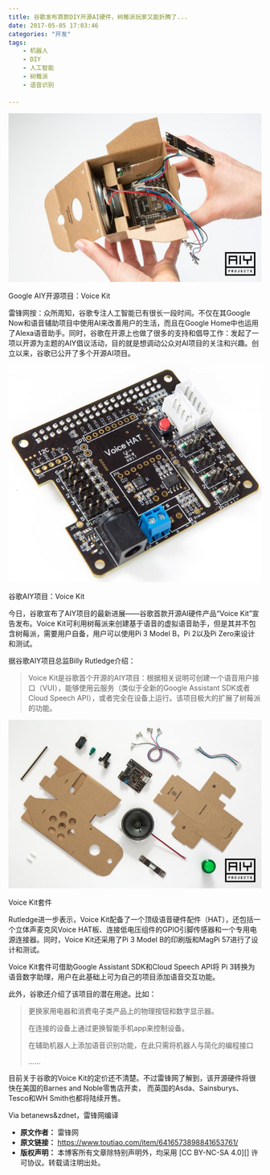 ```yaml
---
title: 谷歌发布首款DIY开源AI硬件，树莓派玩家又能折腾了...
date: 2017-05-05 17:03:46
categories: "开发"
tags:
	- 机器人
	- DIY
	- 人工智能
	- 树莓派
	- 语音识别

---
```


![谷歌发布首款DIY开源AI硬件，树莓派玩家又能折腾了...][DIY_AI_...]

Google AIY开源项目：Voice Kit

雷锋网按：众所周知，谷歌专注人工智能已有很长一段时间。不仅在其Google Now和语音辅助项目中使用AI来改善用户的生活，而且在Google Home中也运用了Alexa语音助手。同时，谷歌在开源上也做了很多的支持和倡导工作：发起了一项以开源为主题的AIY倡议活动，目的就是想调动公众对AI项目的关注和兴趣。创立以来，谷歌已公开了多个开源AI项目。

![谷歌发布首款DIY开源AI硬件，树莓派玩家又能折腾了...][DIY_AI_... 1]

谷歌AIY项目：Voice Kit

今日，谷歌宣布了AIY项目的最新进展——谷歌首款开源AI硬件产品“Voice Kit”宣告发布。Voice Kit可利用树莓派来创建基于语音的虚拟语音助手，但是其并不包含树莓派，需要用户自备，用户可以使用Pi 3 Model B，Pi 2以及Pi Zero来设计和测试。

据谷歌AIY项目总监Billy Rutledge介绍：

> Voice Kit是谷歌首个开源的AIY项目：根据相关说明可创建一个语音用户接口（VUI），能够使用云服务（类似于全新的Google Assistant SDK或者Cloud Speech API），或者完全在设备上运行。该项目极大的扩展了树莓派的功能。

![谷歌发布首款DIY开源AI硬件，树莓派玩家又能折腾了...][DIY_AI_... 2]

Voice Kit套件

Rutledge进一步表示，Voice Kit配备了一个顶级语音硬件配件（HAT），还包括一个立体声麦克风Voice HAT板、连接低电压组件的GPIO引脚传感器和一个专用电源连接器。同时，Voice Kit还采用了Pi 3 Model B的印刷版和MagPi 57进行了设计和测试。

Voice Kit套件可借助Google Assistant SDK和Cloud Speech API将 Pi 3转换为语音数字助理，用户在此基础上可为自己的项目添加语音交互功能。

此外，谷歌还介绍了该项目的潜在用途。比如：

> 更换家用电器和消费电子类产品上的物理按钮和数字显示器。
> 
> 在连接的设备上通过更换智能手机app来控制设备。
> 
> 在辅助机器人上添加语音识别功能，在此只需将机器人与简化的编程接口
> 
> ......

目前关于谷歌的Voice Kit的定价还不清楚。不过雷锋网了解到，该开源硬件将很快在美国的Barnes and Noble零售店开卖， 而英国的Asda、Sainsburys、Tesco和WH Smith也都将陆续开售。

Via betanews&zdnet，雷锋网编译


[DIY_AI_...]: static/resources/crawler/ZYNB-JQBF-NBEJ.jpg
[DIY_AI_... 1]: static/resources/crawler/Z6FJ-3MB3-EFBB.jpg
[DIY_AI_... 2]: static/resources/crawler/QBQB-VNBE-UURJ.jpg
 *  **原文作者：** 雷锋网
 *  **原文链接：** https://www.toutiao.com/item/6416573898841653761/
 *  **版权声明：** 本博客所有文章除特别声明外，均采用 [CC BY-NC-SA 4.0][] 许可协议。转载请注明出处。
